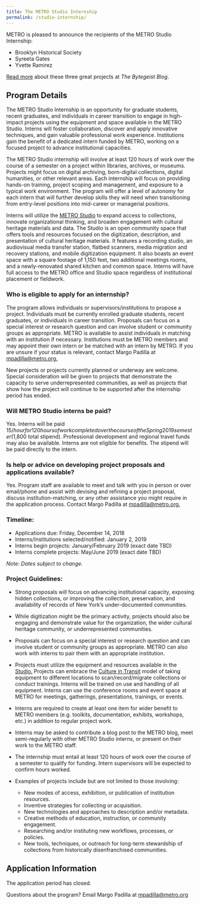 ```yaml
---
title: The METRO Studio Internship
permalink: /studio-internship/
---
```

METRO is pleased to announce the recipients of the METRO Studio Internship:

+ Brooklyn Historical Society
+ Syreeta Gates
+ Yvette Ramirez

[Read more](https://medium.com/the-bytegeist-blog/announcing-our-studio-interns-33bb543c311f) about these three great projects at *The Bytegeist Blog*.

## Program Details

The METRO Studio Internship is an opportunity for graduate students, recent graduates, and individuals in career transition to engage in high-impact projects using the equipment and space available in the METRO Studio. Interns will foster collaboration, discover and apply innovative techniques, and gain valuable professional work experience. Institutions gain the benefit of a dedicated intern funded by METRO, working on a focused project to advance institutional capacities.

The METRO Studio internship will involve at least 120 hours of work over the course of a semester on a project within libraries, archives, or museums. Projects might focus on digital archiving, born-digital collections, digital humanities, or other relevant areas. Each internship will focus on providing hands-on training, project scoping and management, and exposure to a typical work environment. The program will offer a level of autonomy for each intern that will further develop skills they will need when transitioning from entry-level positions into mid-career or managerial positions. 

Interns will utilize the [METRO Studio](https://metro.org/services/599studio) to expand access to collections, innovate organizational thinking, and broaden engagement with cultural heritage materials and data. The Studio is an open community space that offers tools and resources focused on the digitization, description, and presentation of cultural heritage materials. It features a recording studio, an audiovisual media transfer station, flatbed scanners, media migration and recovery stations, and mobile digitization equipment. It also boasts an event space with a square footage of 1,150 feet, two additional meetings rooms, and a newly-renovated shared kitchen and common space. Interns will have full access to the METRO office and Studio space regardless of institutional placement or fieldwork.

### Who is eligible to apply for an internship?
The program allows individuals or supervisors/institutions to propose a project. Individuals must be currently enrolled graduate students, recent graduates, or individuals in career transition. Proposals can focus on a special interest or research question and can involve student or community groups as appropriate. METRO is available to assist individuals in matching with an institution if necessary. Institutions must be METRO members and may appoint their own intern or be matched with an intern by METRO. If you are unsure if your status is relevant, contact Margo Padilla at [mpadilla@metro.org.](mailto:mpadilla@metro.org)

New projects or projects currently planned or underway are welcome. Special consideration will be given to projects that demonstrate the capacity to serve underrepresented communities, as well as projects that show how the project will continue to be supported after the internship period has ended.

### Will METRO Studio interns be paid?
Yes. Interns will be paid $15/hour for 120 hours of work completed over the course of the Spring 2019 semester ($1,800 total stipend). Professional development and regional travel funds may also be available. Interns are not eligible for benefits. The stipend will be paid directly to the intern.

### Is help or advice on developing project proposals and applications available?
Yes. Program staff are available to meet and talk with you in person or over email/phone and assist with devising and refining a project proposal, discuss institution-matching, or any other assistance you might require in the application process. Contact Margo Padilla at [mpadilla@metro.org.](mailto:mpadilla@metro.org)

### Timeline:
- Applications due: Friday, December 14, 2018
- Interns/Institutions selected/notified: January 2, 2019
- Interns begin projects: January/February 2019 (exact date TBD)
- Interns complete projects: May/June 2019 (exact date TBD)

*Note: Dates subject to change.*

### Project Guidelines:

+ Strong proposals will focus on advancing institutional capacity, exposing hidden collections, or improving the collection, preservation, and availability of records of New York’s under-documented communities.

+ While digitization might be the primary activity, projects should also be engaging and demonstrate value for the organization, the wider cultural heritage community, or underrepresented communities.

+ Proposals can focus on a special interest or research question and can involve student or community groups as appropriate. METRO can also work with interns to pair them with an appropriate institution.  

+ Projects must utilize the equipment and resources available in the [Studio.](https://metro.org/services/599studio) Projects can embrace the [Culture in Transit](http://www.mnylc.org/cit/?page_id=43) model of taking equipment to different locations to scan/record/migrate collections or conduct trainings. Interns will be trained on use and handling of all equipment. Interns can use the conference rooms and event space at METRO for meetings, gatherings, presentations, trainings, or events.

+ Interns are required to create at least one item for wider benefit to METRO members (e.g. toolkits, documentation, exhibits, workshops, etc.) in addition to regular project work. 

+ Interns may be asked to contribute a blog post to the METRO blog, meet semi-regularly with other METRO Studio interns, or present on their work to the METRO staff. 

+ The internship must entail at least 120 hours of work over the course of a semester to qualify for funding. Intern supervisors will be expected to confirm hours worked. 

+ Examples of projects include but are not limited to those involving:
    + New modes of access, exhibition, or publication of institution resources.
    + Inventive strategies for collecting or acquisition.
    + New technologies and approaches to description and/or metadata.
    + Creative methods of education, instruction, or community engagement.
    + Researching and/or instituting new workflows, processes, or policies.
    + New tools, techniques, or outreach for long-term stewardship of collections from historically disenfranchised communities.

## Application Information

The application period has closed.

Questions about the program? Email Margo Padilla at [mpadilla@metro.org](mailto:mpadilla@metro.org)  
